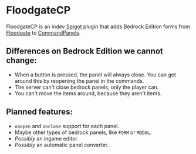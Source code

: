 # FloodgateCP
FloodgateCP is an indev [Spigot](https://www.spigotmc.org/) plugin that adds Bedrock Edition forms from [Floodgate](https://github.com/GeyserMC/Floodgate) to [CommandPanels](https://www.spigotmc.org/resources/command-panels-custom-guis.67788/).

## Differences on Bedrock Edition we cannot change:
- When a button is pressed, the panel will always close. You can get around this by reopening the panel in the commands.
- The server can't close bedrock panels, only the player can.
- You can't move the items around, because they aren't items.
## Planned features:
- `onopen` and `onclose` support for each panel.
- Maybe other types of bedrock panels, like `FORM` or `MODAL`.
- _Possibly_ an ingame editor.
- _Possibly_ an automatic panel converter.
